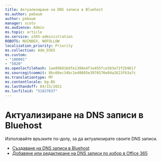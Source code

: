 ```yaml
---
title: Актуализиране на DNS записи в Bluehost
ms.author: pebaum
author: pebaum
manager: scotv
ms.audience: Admin
ms.topic: article
ms.service: o365-administration
ROBOTS: NOINDEX, NOFOLLOW
localization_priority: Priority
ms.collection: Adm_O365
ms.custom:
- "100001"
- "5820"
ms.openlocfilehash: 1ae896816dfe1308e4f1e455fce563e72f2b9617
ms.sourcegitcommit: 8bc60ec34bc1e40685e3976576e04a2623f63a7c
ms.translationtype: MT
ms.contentlocale: bg-BG
ms.lasthandoff: 04/15/2021
ms.locfileid: "51827637"
---
```

# <a name="update-dns-records-at-bluehost"></a>Актуализиране на DNS записи в Bluehost

Използвайте връзките по-долу, за да актуализирате своите DNS записи.

- [Създаване на DNS записи в Bluehost](https://docs.microsoft.com/microsoft-365/admin/dns/create-dns-records-at-bluehost?view=o365-worldwide)
- [Добавяне или редактиране на DNS записи по избор в Office 365](https://docs.microsoft.com/microsoft-365/admin/setup/add-domain#add-or-edit-custom-dns-records)